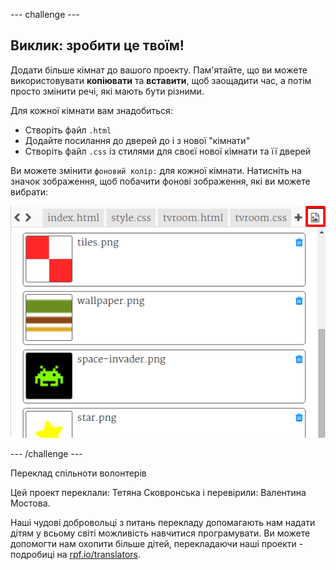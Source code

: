--- challenge ---

## Виклик: зробити це твоїм!

Додати більше кімнат до вашого проекту. Пам'ятайте, що ви можете використовувати **копіювати** та **вставити**, щоб заощадити час, а потім просто змінити речі, які мають бути різними.

Для кожної кімнати вам знадобиться:

+ Створіть файл `.html`
+ Додайте посилання до дверей до і з нової "кімнати"
+ Створіть файл `.css` із стилями для своєї нової кімнати та її дверей

Ви можете змінити `фоновий колір:` для кожної кімнати. Натисніть на значок зображення, щоб побачити фонові зображення, які ви можете вибрати:

![скріншот](images/rooms-images.png)

--- /challenge ---

Переклад спільноти волонтерів

Цей проект переклали: Тетяна Сковронська і перевірили: Валентина Мостова.

Наші чудові добровольці з питань перекладу допомагають нам надати дітям у всьому світі можливість навчитися програмувати. Ви можете допомогти нам охопити більше дітей, перекладаючи наші проекти - подробиці на [rpf.io/translators](https://rpf.io/translators).